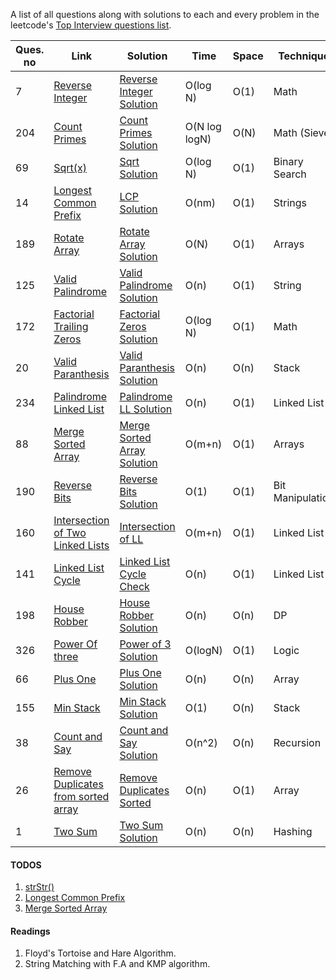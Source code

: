 A list of all questions along with solutions to each and every problem in the leetcode's [Top Interview questions list](https://leetcode.com/problemset/all/?listId=wpwgkgt).

| Ques. no | Link                                                                                                     | Solution                                               | Time          | Space | Technique        |
| -------- | -------------------------------------------------------------------------------------------------------- | ------------------------------------------------------ | ------------- | ----- | ---------------- |
| 7        | [Reverse Integer](https://leetcode.com/problems/reverse-integer)                                         | [Reverse Integer Solution](./ReverseInteger.java)      | O(log N)      | O(1)  | Math             |
| 204      | [Count Primes](https://leetcode.com/problems/count-primes)                                               | [Count Primes Solution](./CountPrimes.java)            | O(N log logN) | O(N)  | Math (Sieve)     |
| 69       | [Sqrt(x)](https://leetcode.com/problems/sqrtx)                                                           | [Sqrt Solution](./Sqrt.java)                           | O(log N)      | O(1)  | Binary Search    |
| 14       | [Longest Common Prefix](https://leetcode.com/problems/longest-common-prefix/)                            | [LCP Solution](./LongestCommonPrefix.java)             | O(nm)         | O(1)  | Strings          |
| 189      | [Rotate Array](https://leetcode.com/problems/rotate-array/)                                              | [Rotate Array Solution](./RotateArray.java)            | O(N)          | O(1)  | Arrays           |
| 125      | [Valid Palindrome](https://leetcode.com/problems/valid-palindrome)                                       | [Valid Palindrome Solution](./ValidPalindrome.java)    | O(n)          | O(1)  | String           |
| 172      | [Factorial Trailing Zeros](https://leetcode.com/problems/factorial-trailing-zeroes)                      | [Factorial Zeros Solution](./FactorialZeros.java)      | O(log N)      | O(1)  | Math             |
| 20       | [Valid Paranthesis](https://leetcode.com/problems/valid-parentheses)                                     | [Valid Paranthesis Solution](./ValidParanthesis.java)  | O(n)          | O(n)  | Stack            |
| 234      | [Palindrome Linked List](https://leetcode.com/problems/palindrome-linked-list)                           | [Palindrome LL Solution](./PalindromeLL.java)          | O(n)          | O(1)  | Linked List      |
| 88       | [Merge Sorted Array](https://leetcode.com/problems/merge-sorted-array)                                   | [Merge Sorted Array Solution](./MergeSortedArray.java) | O(m+n)        | O(1)  | Arrays           |
| 190      | [Reverse Bits](https://leetcode.com/problems/reverse-bits)                                               | [Reverse Bits Solution](./ReverseBits.java)            | O(1)          | O(1)  | Bit Manipulation |
| 160      | [Intersection of Two Linked Lists](https://leetcode.com/problems/intersection-of-two-linked-lists)       | [Intersection of LL](./IntersectLL.java)               | O(m+n)        | O(1)  | Linked List      |
| 141      | [Linked List Cycle](https://leetcode.com/problems/linked-list-cycle)                                     | [Linked List Cycle Check](./LLCycleCheck.java)         | O(n)          | O(1)  | Linked List      |
| 198      | [House Robber](https://leetcode.com/problems/house-robber/)                                              | [House Robber Solution](./HouseRobber.java)            | O(n)          | O(n)  | DP               |
| 326      | [Power Of three](https://leetcode.com/problems/power-of-three)                                           | [Power of 3 Solution](./PowerOf3.java)                 | O(logN)       | O(1)  | Logic            |
| 66       | [Plus One](https://leetcode.com/problems/plus-one)                                                       | [Plus One Solution](./PlusOne.java)                    | O(n)          | O(n)  | Array            |
| 155      | [Min Stack](https://leetcode.com/problems/min-stack)                                                     | [Min Stack Solution](./MinStack.java)                  | O(1)          | O(n)  | Stack            |
| 38       | [Count and Say](https://leetcode.com/problems/count-and-say)                                             | [Count and Say Solution](./CountSay.java)              | O(n^2)        | O(n)  | Recursion        |
| 26       | [Remove Duplicates from sorted array](https://leetcode.com/problems/remove-duplicates-from-sorted-array) | [Remove Duplicates Sorted](./RemoveDuplicates.java)    | O(n)          | O(1)  | Array            |
| 1        | [Two Sum](https://leetcode.com/problems/two-sum)                                                         | [Two Sum Solution](./TwoSum.java)                      | O(n)          | O(n)  | Hashing          |

#### TODOS

1. [strStr()](https://leetcode.com/problems/implement-strstr)
2. [Longest Common Prefix](https://leetcode.com/problems/longest-common-prefix)
3. [Merge Sorted Array](https://leetcode.com/problems/merge-sorted-array)

#### Readings

1. Floyd's Tortoise and Hare Algorithm.
2. String Matching with F.A and KMP algorithm.
